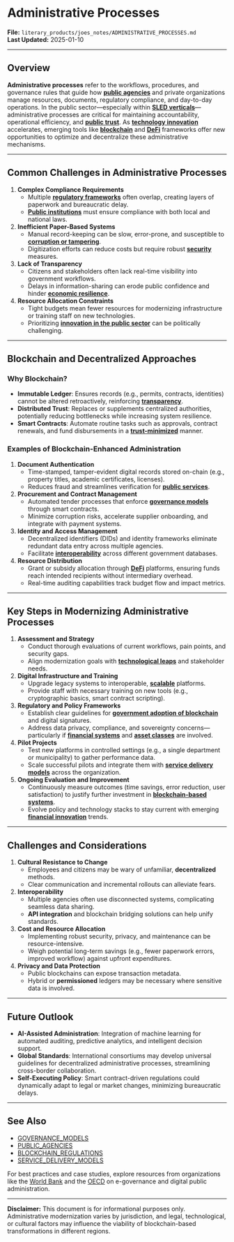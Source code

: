# Administrative Processes

**File:** `literary_products/joes_notes/ADMINISTRATIVE_PROCESSES.md`\
**Last Updated:** 2025-01-10

***

## Overview

**Administrative processes** refer to the workflows, procedures, and governance rules that guide how [**public agencies**](PUBLIC_AGENCIES.md) and private organizations manage resources, documents, regulatory compliance, and day-to-day operations. In the public sector—especially within [**SLED verticals**](SLED_VERTICES.md)—administrative processes are critical for maintaining accountability, operational efficiency, and [**public trust**](PUBLIC_TRUST.md). As [**technology innovation**](../STRATEGY/TECH_INNOVATION.md) accelerates, emerging tools like [**blockchain**](BITCOIN_BASICS.md) and [**DeFi**](../../joes_notes/DEFI_BASICS.md) frameworks offer new opportunities to optimize and decentralize these administrative mechanisms.

***

## Common Challenges in Administrative Processes

1. **Complex Compliance Requirements**
   * Multiple [**regulatory frameworks**](REGULATORY_FRAMEWORKS.md) often overlap, creating layers of paperwork and bureaucratic delay.
   * [**Public institutions**](../../joes_notes/PUBLIC_INSTITUTIONS.md) must ensure compliance with both local and national laws.
2. **Inefficient Paper-Based Systems**
   * Manual record-keeping can be slow, error-prone, and susceptible to [**corruption or tampering**](../../joes_notes/BLOCKCHAIN_TRANSPARENCY.md).
   * Digitization efforts can reduce costs but require robust [**security**](../../joes_notes/BLOCKCHAIN_SECURITY.md) measures.
3. **Lack of Transparency**
   * Citizens and stakeholders often lack real-time visibility into government workflows.
   * Delays in information-sharing can erode public confidence and hinder [**economic resilience**](../../joes_notes/ECONOMIC_RESILIENCE.md).
4. **Resource Allocation Constraints**
   * Tight budgets mean fewer resources for modernizing infrastructure or training staff on new technologies.
   * Prioritizing [**innovation in the public sector**](../STRATEGY/INNOVATIONS_IN_PUBLIC_SECTOR.md) can be politically challenging.

***

## Blockchain and Decentralized Approaches

### Why Blockchain?

* **Immutable Ledger**: Ensures records (e.g., permits, contracts, identities) cannot be altered retroactively, reinforcing [**transparency**](../../joes_notes/BLOCKCHAIN_TRANSPARENCY.md).
* **Distributed Trust**: Replaces or supplements centralized authorities, potentially reducing bottlenecks while increasing system resilience.
* **Smart Contracts**: Automate routine tasks such as approvals, contract renewals, and fund disbursements in a [**trust-minimized**](../CRYPTO/CRYPTOGRAPHY_BASICS.md) manner.

### Examples of Blockchain-Enhanced Administration

1. **Document Authentication**
   * Time-stamped, tamper-evident digital records stored on-chain (e.g., property titles, academic certificates, licenses).
   * Reduces fraud and streamlines verification for [**public services**](PUBLIC_SERVICES.md).
2. **Procurement and Contract Management**
   * Automated tender processes that enforce [**governance models**](../AI/GOVERNANCE_MODELS.md) through smart contracts.
   * Minimize corruption risks, accelerate supplier onboarding, and integrate with payment systems.
3. **Identity and Access Management**
   * Decentralized identifiers (DIDs) and identity frameworks eliminate redundant data entry across multiple agencies.
   * Facilitate [**interoperability**](../../joes_notes/BLOCKCHAIN_INTEROPERABILITY.md) across different government databases.
4. **Resource Distribution**
   * Grant or subsidy allocation through [**DeFi**](../../joes_notes/DEFI_BASICS.md) platforms, ensuring funds reach intended recipients without intermediary overhead.
   * Real-time auditing capabilities track budget flow and impact metrics.

***

## Key Steps in Modernizing Administrative Processes

1. **Assessment and Strategy**
   * Conduct thorough evaluations of current workflows, pain points, and security gaps.
   * Align modernization goals with [**technological leaps**](TECHNOLOGICAL_LEAPS.md) and stakeholder needs.
2. **Digital Infrastructure and Training**
   * Upgrade legacy systems to interoperable, [**scalable**](../../joes_notes/BLOCKCHAIN_SCALABILITY.md) platforms.
   * Provide staff with necessary training on new tools (e.g., cryptographic basics, smart contract scripting).
3. **Regulatory and Policy Frameworks**
   * Establish clear guidelines for [**government adoption of blockchain**](GOVERNMENT_ADOPTION.md) and digital signatures.
   * Address data privacy, compliance, and sovereignty concerns—particularly if [**financial systems**](../STRATEGY/FINANCIAL_SYSTEMS.md) and [**asset classes**](ASSET_CLASSES.md) are involved.
4. **Pilot Projects**
   * Test new platforms in controlled settings (e.g., a single department or municipality) to gather performance data.
   * Scale successful pilots and integrate them with [**service delivery models**](../AI/SERVICE_DELIVERY_MODELS.md) across the organization.
5. **Ongoing Evaluation and Improvement**
   * Continuously measure outcomes (time savings, error reduction, user satisfaction) to justify further investment in [**blockchain-based systems**](BITCOIN_BASICS.md).
   * Evolve policy and technology stacks to stay current with emerging [**financial innovation**](../STRATEGY/FINANCIAL_INNOVATION.md) trends.

***

## Challenges and Considerations

1. **Cultural Resistance to Change**
   * Employees and citizens may be wary of unfamiliar, **decentralized** methods.
   * Clear communication and incremental rollouts can alleviate fears.
2. **Interoperability**
   * Multiple agencies often use disconnected systems, complicating seamless data sharing.
   * **API integration** and blockchain bridging solutions can help unify standards.
3. **Cost and Resource Allocation**
   * Implementing robust security, privacy, and maintenance can be resource-intensive.
   * Weigh potential long-term savings (e.g., fewer paperwork errors, improved workflow) against upfront expenditures.
4. **Privacy and Data Protection**
   * Public blockchains can expose transaction metadata.
   * Hybrid or **permissioned** ledgers may be necessary where sensitive data is involved.

***

## Future Outlook

* **AI-Assisted Administration**: Integration of machine learning for automated auditing, predictive analytics, and intelligent decision support.
* **Global Standards**: International consortiums may develop universal guidelines for decentralized administrative processes, streamlining cross-border collaboration.
* **Self-Executing Policy**: Smart contract-driven regulations could dynamically adapt to legal or market changes, minimizing bureaucratic delays.

***

## See Also

* [GOVERNANCE\_MODELS](../AI/GOVERNANCE_MODELS.md)
* [PUBLIC\_AGENCIES](PUBLIC_AGENCIES.md)
* [BLOCKCHAIN\_REGULATIONS](../../joes_notes/BLOCKCHAIN_REGULATIONS.md)
* [SERVICE\_DELIVERY\_MODELS](../AI/SERVICE_DELIVERY_MODELS.md)

For best practices and case studies, explore resources from organizations like the [World Bank](https://www.worldbank.org/) and the [OECD](https://www.oecd.org/) on e-governance and digital public administration.

***

**Disclaimer:** This document is for informational purposes only. Administrative modernization varies by jurisdiction, and legal, technological, or cultural factors may influence the viability of blockchain-based transformations in different regions.
